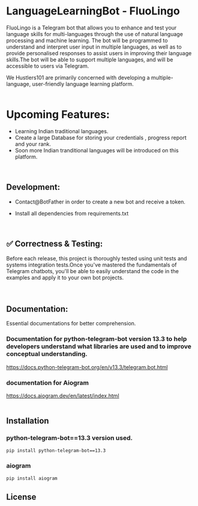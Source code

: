 # LanguageLearningBot -  FluoLingo
FluoLingo is a Telegram bot that allows you to enhance and test your language skills for multi-languages through the use of natural language processing and machine learning. The bot will be programmed to understand and interpret user input in multiple languages, as well as to provide personalised responses to assist users in improving their language skills.The bot will be able to support multiple languages, and will be accessible to users via Telegram.</br>

We Hustlers101 are primarily concerned with developing a multiple-language, user-friendly language learning platform.</br>
</br>

# Upcoming Features:
* Learning  Indian traditional languages.</br>
* Create a large Database for storing your credentials , progress report and your rank.</br>
* Soon more  Indian tranditional languages will be introduced on this platform.</br>
</br>
 








## Development:
* Contact@BotFather  in order to create a new bot and receive a token.</br>

* Install  all dependencies from requirements.txt</br>
</br>

## ✅ Correctness & Testing:
Before each release, this project is thoroughly tested using unit tests and systems integration tests.Once you've mastered the fundamentals of Telegram chatbots, you'll be able to easily understand the code in the examples and apply it to your own bot projects.</br>
</br>
</br>
## Documentation:
Essential documentations for better comprehension.<br>

### Documentation for python-telegram-bot version 13.3 to help developers understand what libraries are used and to improve conceptual understanding.</br>
https://docs.python-telegram-bot.org/en/v13.3/telegram.bot.html
</br>

### documentation for Aiogram

https://docs.aiogram.dev/en/latest/index.html
</br>
</br>
## Installation

### python-telegram-bot==13.3 version used.</br>
```bash
pip install python-telegram-bot==13.3
```
### aiogram 
```bash
pip install aiogram
```

 
 
## License





